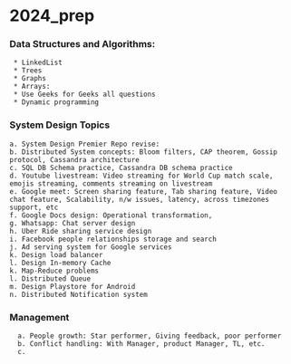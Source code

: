 # 2024_prep

### Data Structures and Algorithms:
     * LinkedList
     * Trees
     * Graphs
     * Arrays:
     * Use Geeks for Geeks all questions
     * Dynamic programming   

### System Design Topics
    a. System Design Premier Repo revise:
    b. Distributed System concepts: Bloom filters, CAP theorem, Gossip protocol, Cassandra architecture
    c. SQL DB Schema practice, Cassandra DB schema practice
    d. Youtube livestream: Video streaming for World Cup match scale, emojis streaming, comments streaming on livestream
    e. Google meet: Screen sharing feature, Tab sharing feature, Video chat feature, Scalability, n/w issues, latency, across timezones support, etc
    f. Google Docs design: Operational transformation,  
    g. Whatsapp: Chat server design
    h. Uber Ride sharing service design
    i. Facebook people relationships storage and search
    j. Ad serving system for Google services
    k. Design load balancer
    l. Design In-memory Cache
    k. Map-Reduce problems
    l. Distributed Queue
    m. Design Playstore for Android
    n. Distributed Notification system


  ### Management
      a. People growth: Star performer, Giving feedback, poor performer
      b. Conflict handling: With Manager, product Manager, TL, etc.
      c. 
  
